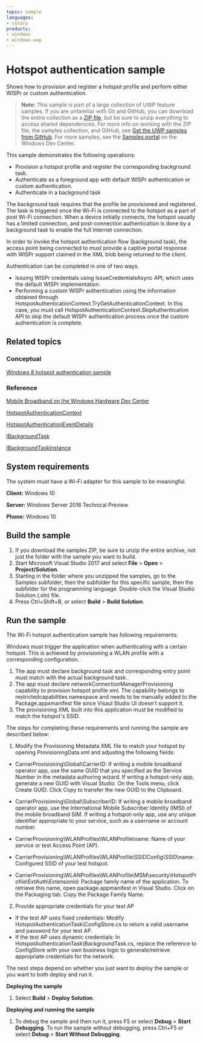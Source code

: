 ```yaml
---
topic: sample
languages:
- csharp
products:
- windows
- windows-uwp
---
```


<!---
  category: NetworkingAndWebServices
  samplefwlink: http://go.microsoft.com/fwlink/p/?LinkId=2019043
--->

# Hotspot authentication sample

Shows how to provision and register a hotspot profile and perform either WISPr or custom authentication.

> **Note:** This sample is part of a large collection of UWP feature samples. 
> If you are unfamiliar with Git and GitHub, you can download the entire collection as a 
> [ZIP file](https://github.com/Microsoft/Windows-universal-samples/archive/master.zip), but be 
> sure to unzip everything to access shared dependencies. For more info on working with the ZIP file, 
> the samples collection, and GitHub, see [Get the UWP samples from GitHub](https://aka.ms/ovu2uq). 
> For more samples, see the [Samples portal](https://aka.ms/winsamples) on the Windows Dev Center. 

This sample demonstrates the following operations:

- Provision a hotspot profile and register the corresponding background task.
- Authenticate as a foreground app with default WISPr authentication or custom authentication.
- Authenticate in a background task

The background task requires that the profile be provisioned and registered.
The task is triggered once the Wi-Fi is connected to the hotspot as a part of post Wi-Fi connection.
When a device initially connects, the hotspot usually has a limited connection,
and post-connection authentication is done by a background task to enable the full Internet connection.

In order to invoke the hotspot authentication flow (background task),
the access point being connected to must provide a captive portal response
with WISPr support claimed in the XML blob being returned to the client.

Authentication can be completed in one of two ways.
- Issuing WISPr credentials using IssueCredentialsAsync API, which uses the default WISPr implementation.
- Performing a custom WISPr authentication using the information obtained through HotspotAuthenticationContext.TryGetAuthenticationContext. In this case, you must call  HotspotAuthenticationContext.SkipAuthentication API to skip the default WISPr authentication process once the custom authentication is complete.

## Related topics

### Conceptual

[Windows 8 hotspot authentication sample](https://code.msdn.microsoft.com/windowsapps/Wi-Fi-hotspot-authenticatio-943569eb)

### Reference

[Mobile Broadband on the Windows Hardware Dev Center](https://docs.microsoft.com/en-us/windows-hardware/drivers/mobilebroadband/index)

[HotspotAuthenticationContext](https://docs.microsoft.com/en-us/uwp/api/Windows.Networking.NetworkOperators.HotspotAuthenticationContext)

[HotspotAuthenticationEventDetails ](https://docs.microsoft.com/en-us/uwp/api/Windows.Networking.NetworkOperators.HotspotAuthenticationEventDetails)

[IBackgroundTask](https://docs.microsoft.com/en-us/uwp/api/Windows.ApplicationModel.Background.IBackgroundTask)

[IBackgroundTaskInstance](https://docs.microsoft.com/en-us/uwp/api/Windows.ApplicationModel.Background.IBackgroundTaskInstance) 

## System requirements

The system must have a Wi-Fi adapter for this sample to be meaningful.

**Client:** Windows 10

**Server:** Windows Server 2016 Technical Preview

**Phone:** Windows 10

## Build the sample

1. If you download the samples ZIP, be sure to unzip the entire archive, not just the folder with the sample you want to build. 
2. Start Microsoft Visual Studio 2017 and select **File** \> **Open** \> **Project/Solution**.
3. Starting in the folder where you unzipped the samples, go to the Samples subfolder, then the subfolder for this specific sample, then the subfolder for the programming language. Double-click the Visual Studio Solution (.sln) file.
4. Press Ctrl+Shift+B, or select **Build** \> **Build Solution**.

## Run the sample

The Wi-Fi hotspot authentication sample has following requirements:

Windows must trigger the application when authenticating with a certain hotspot. This is achieved by provisioning a WLAN profile with a corresponding configuration.

1. The app must declare background task and corresponding entry point must match with the actual background task.
2. The app must declare networkConnectionManagerProvisioning capability to provision hotspot profile xml. The capability belongs to restrictedcapabilities namespace and needs to be manually added to the Package.appxmanifest file since Visaul Studio UI doesn't support it.
3. The provisioning XML built into this application must be modified to match the hotspot's SSID.

The steps for completing these requirements and running the sample are described below:

1. Modify the Provisioning Metadata XML file to match your hotspot by opening ProvisioningData.xml and adjusting the following fields: 

* CarrierProvisioning\Global\CarrierID: If writing a mobile broadband operator app, use the same GUID that you specified as the Service Number in the metadata authoring wizard. 
If writing a hotspot-only app, generate a new GUID with Visual Studio. On the Tools menu, click Create GUID. Click Copy to transfer the new GUID to the Clipboard.

* CarrierProvisioning\Global\SubscriberID: If writing a mobile broadband operator app, use the International Mobile Subscriber Identity (IMSI) of the mobile broadband SIM. 
If writing a hotspot-only app, use any unique identifier appropriate to your service, such as a username or account number.

* CarrierProvisioning\WLANProfiles\WLANProfile\name: Name of your service or test Access Point (AP). 

* CarrierProvisioning\WLANProfiles\WLANProfile\SSIDConfig\SSID\name: Configured SSID of your test hotspot. 

* CarrierProvisioning\WLANProfiles\WLANProfile\MSM\security\HotspotProfile\ExtAuth\ExtensionId:
Package family name of the application. To retrieve this name, open package.appmanifest in Visual Studio. Click on the Packaging tab. Copy the Package Family Name.

2. Provide appropriate credentials for your test AP 

* If the test AP uses fixed credentials: Modify HotspotAuthenticationTask\ConfigStore.cs to return a valid username and password for your test AP. 
* If the test AP uses dynamic credentials: In HotspotAuthenticationTask\BackgroundTask.cs, replace the reference to ConfigStore with your own business logic to generate/retrieve appropriate credentials for the network. 

The next steps depend on whether you just want to deploy the sample or you want to both deploy and run it.

**Deploying the sample**
1.  Select **Build** \> **Deploy Solution**.

**Deploying and running the sample**
1.  To debug the sample and then run it, press F5 or select **Debug** \> **Start Debugging**. To run the sample without debugging, press Ctrl+F5 or select **Debug** \> **Start Without Debugging**.


